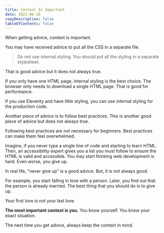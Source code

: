 ```yaml
---
title: Context Is Important
date: 2023-06-26
copyDescription: false
tableOfContents: false
---
```


When getting advice, context is important.

You may have received advice to put all the CSS in a separate file.

<blockquote class="flow">

Do not use internal styling. You should put all the styling in a separate stylesheet.

</blockquote>

That is good advice but it does not always true.

If you only have one HTML page, internal styling is the best choice. The browser only needs to download a single HTML page. That is good for performance.

If you use Eleventy and have little styling, you can use internal styling for the production code.

Another piece of advice is to follow best practices. This is another good piece of advice but does not always true.

Following best practices are not necessary for beginners. Best practices can make them feel overwhelmed.

Imagine, if you never type a single line of code and starting to learn HTML. Then, an accessibility expert gives you a list you must follow to ensure the HTML is valid and accessible. You may start thinking web development is hard. Even worse, you give up.

In real life, "never give up" is a good advice. But, it is not always good.

For example, you start falling in love with a person. Later, you find out that the person is already married. The best thing that you should do is to give up.

Your first love is not your last love.

**The most important context is you.** You know yourself. You know your exact situation.

The next time you get advice, always keep the context in mind.
